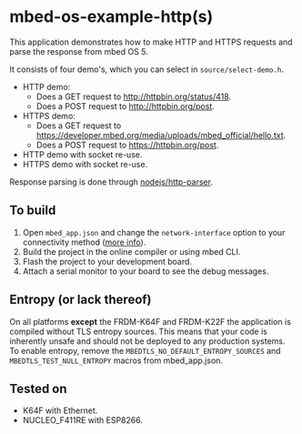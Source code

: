# mbed-os-example-http(s)

This application demonstrates how to make HTTP and HTTPS requests and parse the response from mbed OS 5.

It consists of four demo's, which you can select in ``source/select-demo.h``.

* HTTP demo:
    * Does a GET request to http://httpbin.org/status/418.
    * Does a POST request to http://httpbin.org/post.
* HTTPS demo:
    * Does a GET request to https://developer.mbed.org/media/uploads/mbed_official/hello.txt.
    * Does a POST request to https://httpbin.org/post.
* HTTP demo with socket re-use.
* HTTPS demo with socket re-use.

Response parsing is done through [nodejs/http-parser](https://github.com/nodejs/http-parser).

## To build

1. Open ``mbed_app.json`` and change the `network-interface` option to your connectivity method ([more info](https://github.com/ARMmbed/easy-connect)).
2. Build the project in the online compiler or using mbed CLI.
3. Flash the project to your development board.
4. Attach a serial monitor to your board to see the debug messages.

## Entropy (or lack thereof)

On all platforms **except** the FRDM-K64F and FRDM-K22F the application is compiled without TLS entropy sources. This means that your code is inherently unsafe and should not be deployed to any production systems. To enable entropy, remove the `MBEDTLS_NO_DEFAULT_ENTROPY_SOURCES` and `MBEDTLS_TEST_NULL_ENTROPY` macros from mbed_app.json.

## Tested on

* K64F with Ethernet.
* NUCLEO_F411RE with ESP8266.
